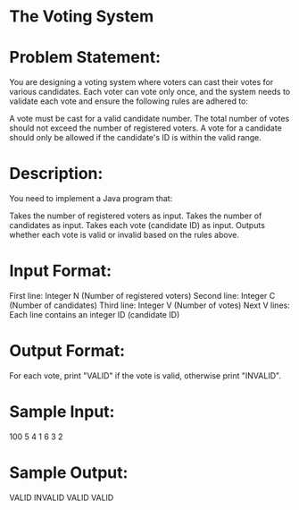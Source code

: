 # The Voting System

# Problem Statement:
You are designing a voting system where voters can cast their votes for various candidates. Each voter can vote only once, and the system needs to validate each vote and ensure the following rules are adhered to:

A vote must be cast for a valid candidate number.
The total number of votes should not exceed the number of registered voters.
A vote for a candidate should only be allowed if the candidate's ID is within the valid range.
# Description:
You need to implement a Java program that:

Takes the number of registered voters as input.
Takes the number of candidates as input.
Takes each vote (candidate ID) as input.
Outputs whether each vote is valid or invalid based on the rules above.
# Input Format:
First line: Integer N (Number of registered voters)
Second line: Integer C (Number of candidates)
Third line: Integer V (Number of votes)
Next V lines: Each line contains an integer 
ID (candidate ID)
# Output Format:
For each vote, print "VALID" if the vote is valid, otherwise print "INVALID".

# Sample Input:
100
5
4
1
6
3
2
# Sample Output:
VALID
INVALID
VALID
VALID
